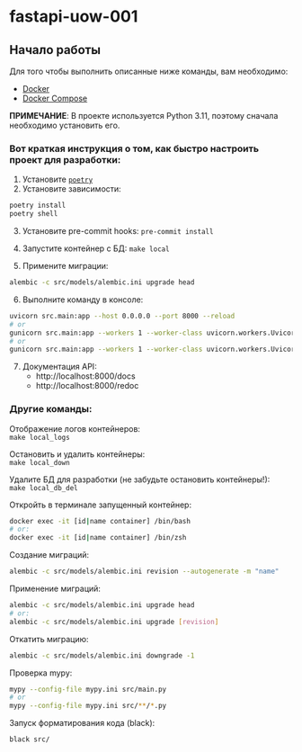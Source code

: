 # fastapi-uow-001

## Начало работы

Для того чтобы выполнить описанные ниже команды, вам необходимо:

- [Docker](https://www.docker.com/)
- [Docker Compose](https://docs.docker.com/compose/)

**ПРИМЕЧАНИЕ**: В проекте используется Python 3.11, поэтому сначала необходимо установить его.

### Вот краткая инструкция о том, как быстро настроить проект для разработки:

1. Установите [`poetry`](https://python-poetry.org/)
2. Установите зависимости:

```bash
poetry install
poetry shell
```

3. Установите pre-commit hooks: `pre-commit install`

4. Запустите контейнер с БД: `make local`

5. Примените миграции:

```bash
alembic -c src/models/alembic.ini upgrade head
```

6. Выполните команду в консоле:

```bash
uvicorn src.main:app --host 0.0.0.0 --port 8000 --reload
# or
gunicorn src.main:app --workers 1 --worker-class uvicorn.workers.UvicornWorker --bind 0.0.0.0:8000
# or
gunicorn src.main:app --workers 1 --worker-class uvicorn.workers.UvicornWorker --bind 0.0.0.0:8000 --capture-output --log-level debug --access-logfile '-' --error-logfile '-' --reload
```

7. Документация API:
    - http://localhost:8000/docs
    - http://localhost:8000/redoc


### Другие команды:

Отображение логов контейнеров:  
`make local_logs`

Остановить и удалить контейнеры:  
`make local_down`

Удалите БД для разработки (не забудьте остановить контейнеры!):  
`make local_db_del`


Откройть в терминале запущенный контейнер:

```bash
docker exec -it [id|name container] /bin/bash
# or:
docker exec -it [id|name container] /bin/zsh
```

Создание миграций:

```sh
alembic -c src/models/alembic.ini revision --autogenerate -m "name"
```

Применение миграций:

```sh
alembic -c src/models/alembic.ini upgrade head
# or:
alembic -c src/models/alembic.ini upgrade [revision]
```

Откатить миграцию:

```sh
alembic -c src/models/alembic.ini downgrade -1
```

Проверка mypy:
```sh
mypy --config-file mypy.ini src/main.py
# or
mypy --config-file mypy.ini src/**/*.py
```

Запуск форматирования кода (black):

```sh
black src/
```
